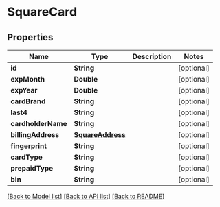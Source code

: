 # SquareCard

## Properties
Name | Type | Description | Notes
------------ | ------------- | ------------- | -------------
**id** | **String** |  | [optional] 
**expMonth** | **Double** |  | [optional] 
**expYear** | **Double** |  | [optional] 
**cardBrand** | **String** |  | [optional] 
**last4** | **String** |  | [optional] 
**cardholderName** | **String** |  | [optional] 
**billingAddress** | [**SquareAddress**](SquareAddress.md) |  | [optional] 
**fingerprint** | **String** |  | [optional] 
**cardType** | **String** |  | [optional] 
**prepaidType** | **String** |  | [optional] 
**bin** | **String** |  | [optional] 

[[Back to Model list]](../README.md#documentation-for-models) [[Back to API list]](../README.md#documentation-for-api-endpoints) [[Back to README]](../README.md)


